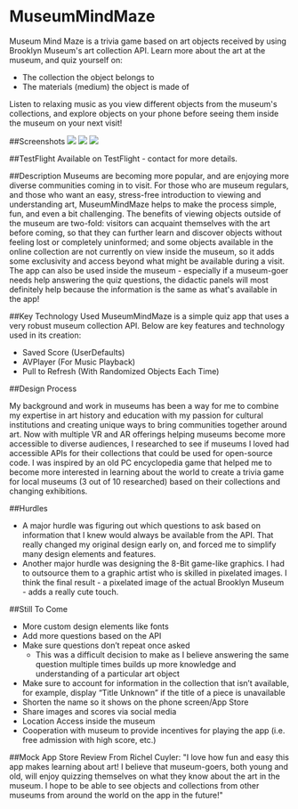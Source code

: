 # MuseumMindMaze

Museum Mind Maze is a trivia game based on art objects received by using Brooklyn Museum's art collection API. 
Learn more about the art at the museum, and quiz yourself on:

* The collection the object belongs to
* The materials (medium) the object is made of

Listen to relaxing music as you view different objects from the museum's collections, and explore objects on your phone before seeing them inside the museum on your next visit!

##Screenshots
![](https://github.com/Richel325/MuseumMindMaze/blob/master/MuseumMindMaze/Images/TitleScreen.png)
![](https://github.com/Richel325/MuseumMindMaze/blob/master/MuseumMindMaze/Images/ImageSelectScreen.png)
![](https://github.com/Richel325/MuseumMindMaze/blob/master/MuseumMindMaze/Images/QuestionScreen.png)

##TestFlight
Available on TestFlight - contact for more details.


##Description
Museums are becoming more popular, and are enjoying more diverse communities coming in to visit. For those who are museum regulars, and those who want an easy, stress-free introduction to viewing and understanding art, MuseumMindMaze helps to make the process simple, fun, and even a bit challenging. The benefits of viewing objects outside of the museum are two-fold: visitors can acquaint themselves with the art before coming, so that they can further learn and discover objects without feeling lost or completely uninformed; and some objects available in the online collection are not currently on view inside the museum, so it adds some exclusivity and access beyond what might be available during a visit. The app can also be used inside the museum - especially if a museum-goer needs help answering the quiz questions, the didactic panels will most definitely help because the information is the same as what's available in the app!


##Key Technology Used
MuseumMindMaze is a simple quiz app that uses a very robust museum collection API. Below are key features and technology used in its creation:

* Saved Score (UserDefaults)
* AVPlayer (For Music Playback)
* Pull to Refresh (With Randomized Objects Each Time)


##Design Process

My background and work in museums has been a way for me to combine my expertise in art history and education with my passion for cultural institutions and creating unique ways to bring communities together around art. Now with multiple VR and AR offerings helping museums become more accessible to diverse audiences, I researched to see if museums I loved had accessible APIs for their collections that could be used for open-source code. I was inspired by an old PC encyclopedia game that helped me to become more interested in learning about the world to create a trivia game for local museums (3 out of 10 researched) based on their collections and changing exhibitions.


##Hurdles

* A major hurdle was figuring out which questions to ask based on information that I knew would always be available from the API. That really changed my original design early on, and forced me to simplify many design elements and features.
* Another major hurdle was designing the 8-Bit game-like graphics. I had to outsource them to a graphic artist who is skilled in pixelated images. I think the final result - a pixelated image of the actual Brooklyn Museum - adds a really cute touch.


##Still To Come

* More custom design elements like fonts
* Add more questions based on the API
* Make sure questions don’t repeat once asked
  - This was a difficult decision to make as I believe answering the same question multiple times builds up more knowledge and understanding of a particular art object
* Make sure to account for information in the collection that isn’t available, for example, display “Title Unknown” if the title of a piece is unavailable
* Shorten the name so it shows on the phone screen/App Store
* Share images and scores via social media
* Location Access inside the museum
* Cooperation with museum to provide incentives for playing the app (i.e. free admission with high score, etc.)


##Mock App Store Review
From Richel Cuyler:
"I love how fun and easy this app makes learning about art! I believe that museum-goers, both young and old, will enjoy quizzing themselves on what they know about the art in the museum. I hope to be able to see objects and collections from other museums from around the world on the app in the future!"
